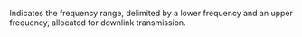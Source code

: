Indicates the frequency range, delimited by a lower frequency and an upper frequency, allocated for downlink transmission.
